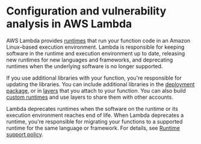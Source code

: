 # Configuration and vulnerability analysis in AWS Lambda<a name="security-configuration"></a>

AWS Lambda provides [runtimes](lambda-runtimes.md) that run your function code in an Amazon Linux–based execution environment\. Lambda is responsible for keeping software in the runtime and execution environment up to date, releasing new runtimes for new languages and frameworks, and deprecating runtimes when the underlying software is no longer supported\.

If you use additional libraries with your function, you're responsible for updating the libraries\. You can include additional libraries in the [deployment package](gettingstarted-images.md#gettingstarted-images-package), or in [layers](configuration-layers.md) that you attach to your function\. You can also build [custom runtimes](runtimes-custom.md) and use layers to share them with other accounts\.

Lambda deprecates runtimes when the software on the runtime or its execution environment reaches end of life\. When Lambda deprecates a runtime, you're responsible for migrating your functions to a supported runtime for the same language or framework\. For details, see [Runtime support policy](runtime-support-policy.md)\.